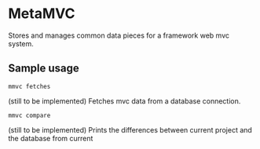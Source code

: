 # MetaMVC

Stores and manages common data pieces for a framework web mvc system.

## Sample usage


```
mmvc fetches
```
(still to be implemented) Fetches mvc data from a database connection.

```
mmvc compare
```
(still to be implemented) Prints the differences between current project and the database from current

